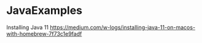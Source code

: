 # JavaExamples

Installing Java 11
https://medium.com/w-logs/installing-java-11-on-macos-with-homebrew-7f73c1e9fadf
